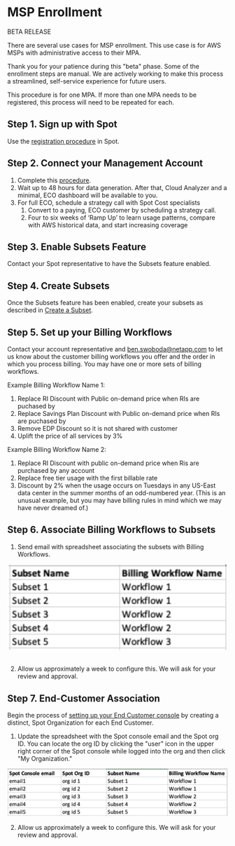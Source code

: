 <meta name="robots" content="noindex">

# MSP Enrollment

BETA RELEASE

There are several use cases for MSP enrollment. This use case is for AWS MSPs with administrative access to their MPA.

Thank you for your patience during this "beta" phase. Some of the enrollment steps are manual. We are actively working to make this process a streamlined, self-service experience for future users.

This procedure is for one MPA. If more than one MPA needs to be registered, this process will need to be repeated for each.

## Step 1. Sign up with Spot

Use the [registration procedure](https://console.spotinst.com/spt/auth/signUp) in Spot.

## Step 2. Connect your Management Account

1. Complete this [procedure](https://docs.spot.io/cloud-analyzer/getting-started/connect-your-aws-master-payer-account-existing-customer).
2. Wait up to 48 hours for data generation. After that, Cloud Analyzer and a minimal, ECO dashboard will be available to you.
3. For full ECO, schedule a strategy call with Spot Cost specialists
   1. Convert to a paying, ECO customer by scheduling a strategy call.
   2. Four to six weeks of ‘Ramp Up’ to learn usage patterns, compare with AWS historical data, and start increasing coverage

## Step 3. Enable Subsets Feature

Contact your Spot representative to have the Subsets feature enabled.

## Step 4. Create Subsets

Once the Subsets feature has been enabled, create your subsets as described in [Create a Subset](cloud-analyzer/tutorials/manage-subsets?id=create-a-subset).

## Step 5. Set up your Billing Workflows

Contact your account representative and ben.swoboda@netapp.com to let us know about the customer billing workflows you offer and the order in which you process billing. You may have one or more sets of billing workflows.

Example Billing Workflow Name 1:

1. Replace RI Discount with Public on-demand price when RIs are puchased by <accountID>
2. Replace Savings Plan Discount with Public on-demand price when RIs are puchased by <accountID>
3. Remove EDP Discount so it is not shared with customer
4. Uplift the price of all services by 3%

Example Billing Workflow Name 2:

1. Replace RI Discount with public on-demand price when Ris are purchased by any account
2. Replace free tier usage with the first billable rate
3. Discount <serviceName> by 2% when the usage occurs on Tuesdays in any US-East data center in the summer months of an odd-numbered year. (This is an unusual example, but you may have billing rules in mind which we may have never dreamed of.)

## Step 6. Associate Billing Workflows to Subsets

1. Send email with spreadsheet associating the subsets with Billing Workflows. 

<img src="/design-documents/_media/msp-enrollment-02a.png" />
 

2. Allow us approximately a week to configure this. We will ask for your review and approval.

## Step 7. End-Customer Association

Begin the process of [setting up your End Customer console](https://console.spotinst.com/spt/auth/signUp) by creating a distinct, Spot Organization for each End Customer.

1. Update the spreadsheet with the Spot console email and the Spot org ID. You can locate the org ID by clicking the "user" icon in the upper right corner of the Spot console while logged into the org and then click "My Organization."

<img src="/design-documents/_media/msp-enrollment-03a.png" />

2. Allow us approximately a week to configure this. We will ask for your review and approval.
